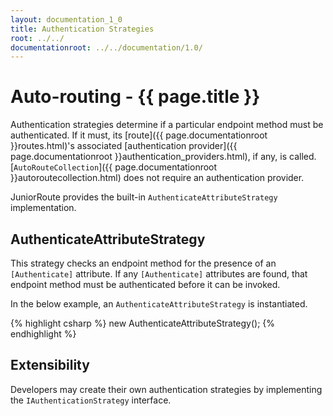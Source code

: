 ```yaml
---
layout: documentation_1_0
title: Authentication Strategies
root: ../../
documentationroot: ../../documentation/1.0/
---
```

Auto-routing - {{ page.title }}
=
Authentication strategies determine if a particular endpoint method must be authenticated. If it must, its [route]({{ page.documentationroot }}routes.html)'s associated [authentication provider]({{ page.documentationroot }}authentication_providers.html), if any, is called. [```AutoRouteCollection```]({{ page.documentationroot }}autoroutecollection.html) does not require an authentication provider.

JuniorRoute provides the built-in ```AuthenticateAttributeStrategy``` implementation.

AuthenticateAttributeStrategy
-
This strategy checks an endpoint method for the presence of an ```[Authenticate]``` attribute. If any ```[Authenticate]``` attributes are found, that endpoint method must be authenticated before it can be invoked.

In the below example, an ```AuthenticateAttributeStrategy``` is instantiated.

{% highlight csharp %}
new AuthenticateAttributeStrategy();
{% endhighlight %}

Extensibility
-
Developers may create their own authentication strategies by implementing the ```IAuthenticationStrategy``` interface.